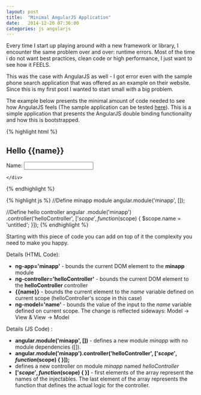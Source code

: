 ```yaml
---
layout: post
title:  "Minimal AngularJS Application"
date:   2014-12-20 07:36:00
categories: js angularjs
---
```


Every time I start up playing around with a new framework or library, I encounter the same problem 
over and over: runtime errors. Most of the time i do not want best practices, clean code or high 
performance, I just want to see how it FEELS. 
 
This was the case with AngularJS as well - I got error even with the sample phone search application
that was offered as an example on their website. Since this is my first post I wanted to start small 
with a big problem.

The example below presents the minimal amount of code needed to see how AngularJS feels (The sample 
application can be tested [here][staticPage]). This is a simple application that presents the 
AngularJS double binding functionality and how this is bootstrapped.

{% highlight html %}
<html>
  <head>
    <script src="https://code.jquery.com/jquery-2.1.1.min.js"></script>
    <script src="https://ajax.googleapis.com/ajax/libs/angularjs/1.2.0/angular.min.js"></script>
 </head>
 <body ng-app='minapp'>
    <div ng-controller='helloController'>
        <h2>Hello {{name}}</h2>
        <div>
            Name: <input ng-model='name'>
        </div>
        
    </div>
 </body>
</html>
{% endhighlight %}

{% highlight js %}
//Define minapp module
angular.module('minapp', []);

//Define hello controller
angular
  .module('minapp')
  .controller('helloController', ['$scope', function($scope) {
    $scope.name = 'untitled';
}]);
{% endhighlight %}

Starting with this piece of code you can add on top of it the complexity you need to make you happy.

Details (HTML Code):

+ **ng-app='minapp'** - bounds the current DOM element to the **minapp** module 
+ **ng-controller='helloController'** - bounds the current DOM element to the **helloController** controller
+ **\{\{name\}\}** - bounds the current element to the *name* variable defined on current scope (helloController's scope in this case)
+ **ng-model='name'** - bounds the value of the input to the *name* variable defined on current scope. The change is reflected sideways: Model -> View & View -> Model

Details (JS Code) :

+ **angular.module('minapp', [])** -  defines a new module *minapp* with no module dependencies ([]).
+ **angular.module('minapp').controller('helloController', ['$scope', function($scope) { }]);** 
 + defines a new controller on module *minapp* named *helloController*
 + **['$scope', function($scope) { }]** - first elements of the array represent the names of the injectables. The
   last element of the array represents the function that defines the actual logic for the controller. 



[staticPage]: static/angular-min-post/angular-min.html